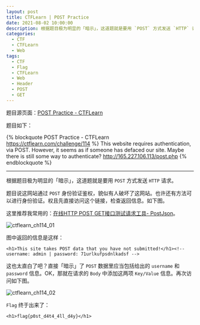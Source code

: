 ```yaml
---
layout: post
title: CTFLearn | POST Practice
date: 2021-08-02 10:00:00
description: 根据题目极为明显的「暗示」，这道题就是要用 `POST` 方式发送 `HTTP` 请求……
categories: 
  - CTF
  - CTFLearn
  - Web
tags: 
  - CTF
  - Flag
  - CTFLearn
  - Web
  - Header
  - POST
  - GET
---
```


题目源页面：[POST Practice - CTFLearn](https://ctflearn.com/challenge/114)

题目如下：

{% blockquote POST Practice - CTFLearn https://ctflearn.com/challenge/114 %}
This website requires authentication, via POST. However, it seems as if someone has defaced our site. Maybe there is still some way to authenticate?
http://165.227.106.113/post.php
{% endblockquote %}

---

根据题目极为明显的「暗示」，这道题就是要用 `POST` 方式发送 `HTTP` 请求。

题目说这网站通过 `POST` 身份验证鉴权，貌似有人破坏了这网站。也许还有方法可以进行身份验证。权且先直接访问这个链接，检查返回信息。如下图。

这里推荐我常用的：[在线HTTP POST GET接口测试请求工具- PostJson](http://coolaf.com/tool/post)。

![ctflearn_ch114_01](https://aptx4869.tv/images/ctf/ctflearn/ch114/ch114_01.png)

图中返回的信息是这样：

``` text
<h1>This site takes POST data that you have not submitted!</h1><!-- username: admin | password: 71urlkufpsdnlkadsf -->
```

这也太直白了吧？直接「暗示」了 `POST` 数据里应当包括给出的 `username` 和 `password` 信息。OK，那就在请求的 `Body` 中添加这两项 `Key/Value` 信息。再次访问如下图。

![ctflearn_ch114_02](https://aptx4869.tv/images/ctf/ctflearn/ch114/ch114_02.png)

`Flag` 终于出来了：

``` text
<h1>flag{p0st_d4t4_4ll_d4y}</h1>
```


